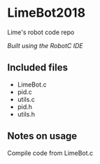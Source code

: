 # LimeBot2018
Lime's robot code repo

_Built using the RobotC IDE_

## Included files
* LimeBot.c
* pid.c
* utils.c
* pid.h
* utils.h

## Notes on usage
Compile code from LimeBot.c